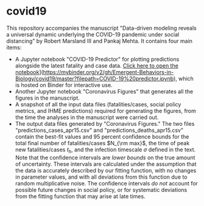 # covid19

This repository accompanies the manuscript "Data-driven modeling reveals a universal dynamic underlying the COVID-19 pandemic under social distancing" by Robert Marsland III and Pankaj Mehta. It contains four main items:
- A Jupyter notebook "COVID-19 Predictor" for plotting predictions alongside the latest fatality and case data. [Click here to open the notebook](https://mybinder.org/badge_logo.svg)](https://mybinder.org/v2/gh/Emergent-Behaviors-in-Biology/covid19/master?filepath=COVID-19%20predictor.ipynb), which is hosted on Binder for interactive use.
- Another Jupyter notebook "Coronavirus Figures" that generates all the figures in the manuscript.
- A snapshot of all the input data files (fatalities/cases, social policy metrics, and IHME predictions) required for generating the figures, from the time the analyses in the manuscript were carried out.
- The output data files generated by "Coronavirus Figures." The two files "predictions_cases_apr15.csv" and "predictions_deaths_apr15.csv" contain the best-fit values and 95 percent confidence bounds for the total final number of fatalities/cases $N_{\rm max}$, the time of peak new fatalities/cases $t_h$, and the infection timescale $\sigma$ defined in the text. Note that the confidence intervals are <em>lower bounds</em> on the true amount of uncertainty. These intervals are calculated under the assumption that the data is accurately described by our fitting function, with no changes in parameter values, and with all deviations from this function due to random multiplicative noise. The confidence intervals <em>do not</em> account for possible future changes in social policy, or for systematic deviations from the fitting function that may arise at late times.
